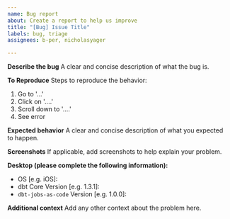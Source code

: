 ```yaml
---
name: Bug report
about: Create a report to help us improve
title: "[Bug] Issue Title"
labels: bug, triage
assignees: b-per, nicholasyager

---
```


**Describe the bug**
A clear and concise description of what the bug is.

**To Reproduce**
Steps to reproduce the behavior:
1. Go to '...'
2. Click on '....'
3. Scroll down to '....'
4. See error

**Expected behavior**
A clear and concise description of what you expected to happen.

**Screenshots**
If applicable, add screenshots to help explain your problem.

**Desktop (please complete the following information):**
 - OS [e.g. iOS]:
 - dbt Core Version [e.g. 1.3.1]:
 - `dbt-jobs-as-code` Version [e.g. 1.0.0]:

**Additional context**
Add any other context about the problem here.
